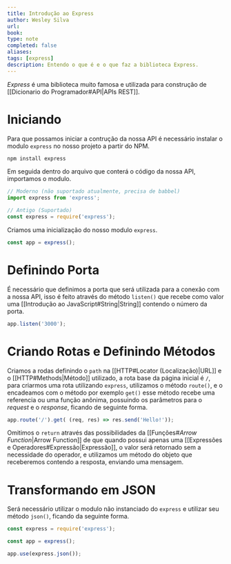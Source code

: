 ```yaml
---
title: Introdução ao Express
author: Wesley Silva
url:
book:
type: note
completed: false
aliases:
tags: [express]
description: Entendo o que é e o que faz a biblioteca Express.
---
```

_Express_ é uma biblioteca muito famosa e utilizada para construção de [[Dicionario do Programador#API|APIs REST]].

# Iniciando
Para que possamos iniciar a contrução da nossa API é necessário instalar o modulo `express` no nosso projeto a partir do NPM.

```bash
npm install express
```

Em seguida dentro do arquivo que conterá o código da nossa API, importamos o modulo.

```js
// Moderno (não suportado atualmente, precisa de babbel)
import express from 'express';

// Antigo (Suportado)
const express = require('express');
```

Criamos uma inicialização do nosso modulo `express`.

```js
const app = express();
```

# Definindo Porta
É necessário que definimos a porta que será utilizada para a conexão com a nossa API, isso é feito através do método `listen()` que recebe como valor uma [[Introdução ao JavaScript#String|String]] contendo o número da porta.

```js
app.listen('3000');
```

# Criando Rotas e Definindo Métodos
Criamos a rodas definindo o `path` na [[HTTP#Locator (Localização)|URL]] e o [[HTTP#Methods|Método]] utilizado, a rota base da página inicial é `/`, para criarmos uma rota utilizando `express`, utilizamos o método `route()`, e o encadeamos com o método por exemplo `get()` esse método recebe uma referencia ou uma função anônima, possuindo os parâmetros para o _request_ e o _response_, ficando de seguinte forma.

```js
app.route('/').get( (req, res) => res.send('Hello!'));
```

Omitimos o `return` através das possibilidades da [[Funções#*Arrow Function*|Arrow Function]] de que quando possui apenas uma [[Expressões e Operadores#Expressão|Expressão]], o valor será retornado sem a necessidade do operador, e utilizamos um método do objeto que receberemos contendo a resposta, enviando uma mensagem.

# Transformando em JSON
Será necessário utilizar o modulo não instanciado do `express` e utilizar seu método `json()`, ficando da seguinte forma.

```js
const express = require('express');

const app = express();

app.use(express.json());
```

